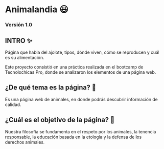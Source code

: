 # Animalandia :smiley:
### Versión 1.0

## INTRO :sparkles:
Página que habla del ajolote, tipos, dónde viven, cómo se reproducen y cuál es su alimentación.

Este proyecto consistió en una práctica realizada en el bootcamp de Tecnolochicas Pro, donde se analizaron los elementos de una página web.

## ¿De qué tema es la página? :eyes:
Es una página web de animales, en donde podrás descubrir información de calidad.

## ¿Cuál es el objetivo de la página? :open_hands:
Nuestra filosofía se fundamenta en el respeto por los animales, la tenencia responsable, la educación basada en la etología y la defensa de los derechos animales. 
